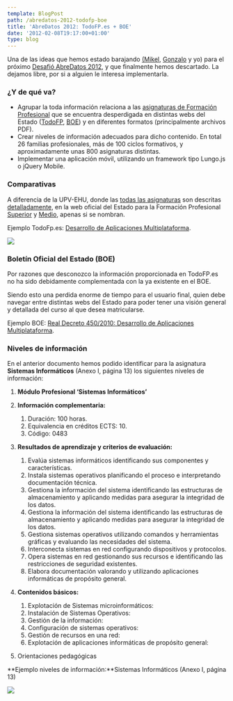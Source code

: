 ```yaml
---
template: BlogPost
path: /abredatos-2012-todofp-boe
title: 'AbreDatos 2012: TodoFP.es + BOE'
date: '2012-02-08T19:17:00+01:00'
type: blog
---
```


Una de las ideas que hemos estado barajando [(Mikel](http://twitter.com/#!/ojoven), [Gonzalo](http://twitter.com/gonzalo123) y yo) para el próximo [Desafió AbreDatos 2012](http://www.abredatos.es/), y que finalmente hemos descartado. La dejamos libre, por si a alguien le interesa implementarla.

### ¿Y de qué va?

-   Agrupar la toda información relaciona a las [asignaturas de
    Formación
    Profesional](http://todofp.es/todofp/formacion/que-y-como-estudiar/oferta-formativa/todos-los-estudios.html)
    que se encuentra desperdigada en distintas webs del Estado
    ([TodoFP](http://todofp.es/), [BOE](http://www.boe.es)) y en
    diferentes formatos (principalmente archivos PDF).
-   Crear niveles de información adecuados para dicho contenido. En
    total 26 familias profesionales, más de 100 ciclos formativos, y
    aproximadamente unas 800 asignaturas distintas.
-   Implementar una aplicación móvil, utilizando un framework tipo
    Lungo.js o jQuery Mobile.

### Comparativas

A diferencia de la UPV-EHU, donde las [todas las
asignaturas](http://www.ehu.es/p200-content/es/pls/entrada/plew0040.htm_siguiente?p_sesion=&p_cod_idioma=CAS&p_en_portal=S&p_cod_centro=226&p_cod_plan=GINFOR20&p_anyoAcad=act&p_menu=asig_cursos)
son descritas
[detalladamente](http://www.ehu.es/p200-content/es/pls/entrada/plew0040.htm_asignatura_next?p_sesion=&p_cod_idioma=CAS&p_en_portal=S&p_cod_centro=226&p_cod_plan=GINFOR20&p_anyoAcad=act&p_menu=guia&p_cod_asig=25972&p_ciclo=X&p_curso=1&p_dpto=&p_vengo_de=asig_cursos&p_centro_ori=226&p_plan_ori=GINFOR20),
en la web oficial del Estado para la Formación Profesional
[Superior](http://todofp.es/todofp/formacion/que-y-como-estudiar/oferta-formativa/ciclos/grado-superior.html)
y
[Medio](http://todofp.es/todofp/formacion/que-y-como-estudiar/oferta-formativa/ciclos/grado-medio.html),
apenas si se nombran.

Ejemplo TodoFp.es: [Desarrollo de Aplicaciones
Multiplataforma](http://todofp.es/todofp/formacion/que-y-como-estudiar/oferta-formativa/todos-los-estudios/informatica-comunicaciones/desarrollo-aplicaciones-multiplataforma.html).

![](https://res.cloudinary.com/pastelitos/image/upload/v1617299007/bruno/todofp-imagen-01_ejmrjw.jpg)

### Boletín Oficial del Estado (BOE)

Por razones que desconozco la información proporcionada en TodoFP.es no
ha sido debidamente complementada con la ya existente en el BOE.

Siendo esto una perdida enorme de tiempo para el usuario final, quien
debe navegar entre distintas webs del Estado para poder tener una visión
general y detallada del curso al que desea matricularse.

Ejemplo BOE: [Real Decreto 450/2010: Desarrollo de Aplicaciones
Multiplataforma](http://www.boe.es/boe/dias/2010/05/20/pdfs/BOE-A-2010-8067.pdf).

### Niveles de información

En el anterior documento hemos podido identificar para la asignatura
**Sistemas Informáticos** (Anexo I, página 13) los siguientes niveles de
información:

1.  **Módulo Profesional ‘Sistemas Informáticos’**
2.  **Información complementaria:**
    1.  Duración: 100 horas.
    2.  Equivalencia en créditos ECTS: 10.
    3.  Código: 0483

3.  **Resultados de aprendizaje y criterios de evaluación:**
    1.  Evalúa sistemas informáticos identificando sus componentes y
        características.
    2.  Instala sistemas operativos planificando el proceso e
        interpretando documentación técnica.
    3.  Gestiona la información del sistema identificando las
        estructuras de almacenamiento y aplicando medidas para asegurar
        la integridad de los datos.
    4.  Gestiona la información del sistema identificando las
        estructuras de almacenamiento y aplicando medidas para asegurar
        la integridad de los datos.
    5.  Gestiona sistemas operativos utilizando comandos y herramientas
        gráficas y evaluando las necesidades del sistema.
    6.  Interconecta sistemas en red configurando dispositivos y
        protocolos.
    7.  Opera sistemas en red gestionando sus recursos e identificando
        las restricciones de seguridad existentes.
    8.  Elabora documentación valorando y utilizando aplicaciones
        informáticas de propósito general.

4.  **Contenidos básicos:**
    1.  Explotación de Sistemas microinformáticos:
    2.  Instalación de Sistemas Operativos:
    3.  Gestión de la información:
    4.  Configuración de sistemas operativos:
    5.  Gestión de recursos en una red:
    6.  Explotación de aplicaciones informáticas de propósito general:

5.  Orientaciones pedagógicas

**Ejemplo niveles de información:**Sistemas Informáticos (Anexo I,
página 13)

![](https://res.cloudinary.com/pastelitos/image/upload/v1617299007/bruno/todofp-imagen-02_l8mkml.png)

